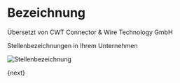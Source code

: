 # Bezeichnung

<span class="text-muted contributed-by">Übersetzt von CWT Connector & Wire Technology GmbH</span> 

Stellenbezeichnungen in Ihrem Unternehmen

<img class="screenshot" alt="Stellenbezeichnung" src="{{docs_base_url}}/assets/img/human-resources/designation.png">

{next}
